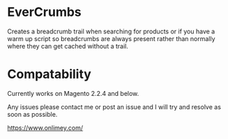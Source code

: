 # EverCrumbs
Creates a breadcrumb trail when searching for products or if you have a warm up script so breadcrumbs are always present rather than normally where they can get cached without a trail.

# Compatability
Currently works on Magento 2.2.4 and below.

Any issues please contact me or post an issue and I will try and resolve as soon as possible.

https://www.onlimey.com/
